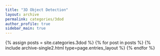 ```yaml
---
title: "3D Object Detection"
layout: archive
permalink: categories/3dod
author_profile: true
sidebar_main: true
---
```


{% assign posts = site.categories.3dod %}
{% for post in posts %} {% include archive-single2.html type=page.entries_layout %} {% endfor %}
